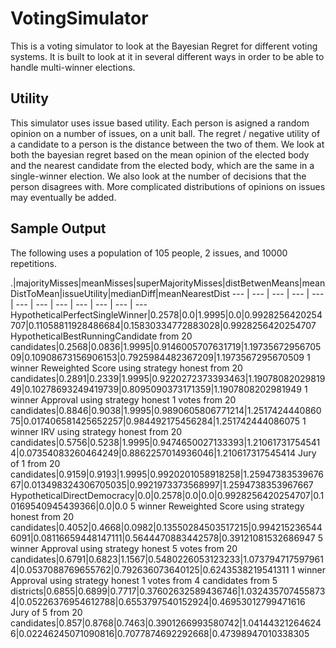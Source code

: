  # VotingSimulator

 This is a voting simulator to look at the Bayesian Regret for different voting systems. It is built to look at it in several different ways in order to be able to handle multi-winner elections.

## Utility

 This simulator uses issue based utility. Each person is asigned a random opinion on a number of issues, on a unit ball. The regret / negative utility of a candidate to a person is the distance between the two of them. We look at both the bayesian regret based on the mean opinion of the elected body and the nearest candidate from the elected body, which are the same in a single-winner election. We also look at the number of decisions that the person disagrees with. More complicated distributions of opinions on issues may eventually be added.

## Sample Output

 The following uses a population of 105 people, 2 issues, and 10000 repetitions. 

.|majorityMisses|meanMisses|superMajorityMisses|distBetwenMeans|meanDistToMean|issueUtility|medianDiff|meanNearestDist
 --- | --- | --- | --- | --- | --- | --- | --- | --- | --- | --- | ---
HypotheticalPerfectSingleWinner|0.2578|0.0|1.9995|0.0|0.9928256420254707|0.11058811928486684|0.15830334772883028|0.9928256420254707
HypotheticalBestRunningCandidate from 20 candidates|0.2568|0.0836|1.9995|0.9146005707631719|1.1973567295670509|0.10908673156906153|0.7925984482367209|1.1973567295670509
1 winner Reweighted Score using strategy honest from 20 candidates|0.2891|0.2339|1.9995|0.9220272373393463|1.1907808202981949|0.10278693249419739|0.8095090373171359|1.1907808202981949
1 winner Approval using strategy honest 1 votes from 20 candidates|0.8846|0.9038|1.9995|0.9890605806771214|1.251742444086075|0.017406581425652257|0.984492175456284|1.251742444086075
1 winner IRV using strategy honest from 20 candidates|0.5756|0.5238|1.9995|0.9474650027133393|1.210617317545414|0.07354083260464249|0.8862257014936046|1.210617317545414
Jury of 1 from 20 candidates|0.9159|0.9193|1.9995|0.9920201058918258|1.2594738353967667|0.013498324306705035|0.9921973373568997|1.2594738353967667
HypotheticalDirectDemocracy|0.0|0.2578|0.0|0.0|0.9928256420254707|0.10169540945439366|0.0|0.0
5 winner Reweighted Score using strategy honest from 20 candidates|0.4052|0.4668|0.0982|0.13550284503517215|0.9942152365446091|0.08116659448147111|0.5644470883442578|0.39121081532686947
5 winner Approval using strategy honest 5 votes from 20 candidates|0.6791|0.6823|1.1567|0.5480226053123233|1.0737947175979614|0.0537088769655762|0.792636073640125|0.6243538219541311
1 winner Approval using strategy honest 1 votes from 4 candidates from 5 districts|0.6855|0.6899|0.7717|0.37602632589436746|1.0324357074558734|0.05226376954612788|0.6553797540152924|0.46953012799471616
Jury of 5 from 20 candidates|0.857|0.8768|0.7463|0.3901266993580742|1.041443212646246|0.02246245071090816|0.7077874692292668|0.47398947010338305
